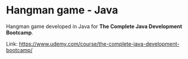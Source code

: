# Hangman game - Java

Hangman game developed in Java for **The Complete Java Development Bootcamp**.

Link: https://www.udemy.com/course/the-complete-java-development-bootcamp/
